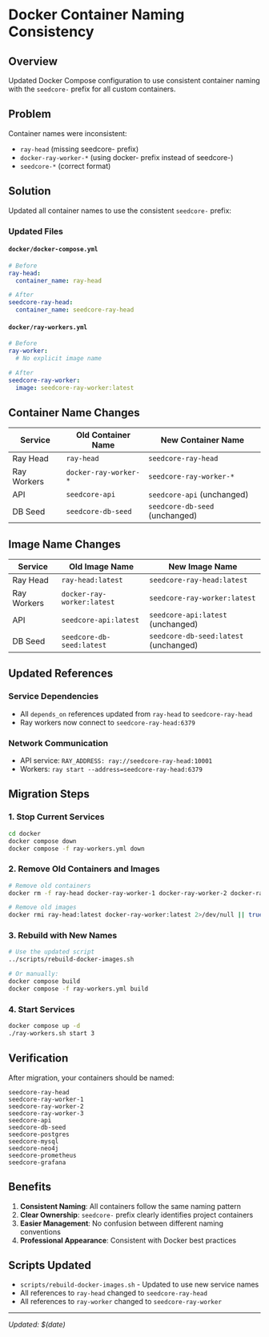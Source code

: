 # Docker Container Naming Consistency

## Overview

Updated Docker Compose configuration to use consistent container naming with the `seedcore-` prefix for all custom containers.

## Problem

Container names were inconsistent:
- `ray-head` (missing seedcore- prefix)
- `docker-ray-worker-*` (using docker- prefix instead of seedcore-)
- `seedcore-*` (correct format)

## Solution

Updated all container names to use the consistent `seedcore-` prefix:

### Updated Files

#### `docker/docker-compose.yml`
```yaml
# Before
ray-head:
  container_name: ray-head

# After
seedcore-ray-head:
  container_name: seedcore-ray-head
```

#### `docker/ray-workers.yml`
```yaml
# Before
ray-worker:
  # No explicit image name

# After
seedcore-ray-worker:
  image: seedcore-ray-worker:latest
```

## Container Name Changes

| Service | Old Container Name | New Container Name |
|---------|-------------------|-------------------|
| Ray Head | `ray-head` | `seedcore-ray-head` |
| Ray Workers | `docker-ray-worker-*` | `seedcore-ray-worker-*` |
| API | `seedcore-api` | `seedcore-api` (unchanged) |
| DB Seed | `seedcore-db-seed` | `seedcore-db-seed` (unchanged) |

## Image Name Changes

| Service | Old Image Name | New Image Name |
|---------|----------------|----------------|
| Ray Head | `ray-head:latest` | `seedcore-ray-head:latest` |
| Ray Workers | `docker-ray-worker:latest` | `seedcore-ray-worker:latest` |
| API | `seedcore-api:latest` | `seedcore-api:latest` (unchanged) |
| DB Seed | `seedcore-db-seed:latest` | `seedcore-db-seed:latest` (unchanged) |

## Updated References

### Service Dependencies
- All `depends_on` references updated from `ray-head` to `seedcore-ray-head`
- Ray workers now connect to `seedcore-ray-head:6379`

### Network Communication
- API service: `RAY_ADDRESS: ray://seedcore-ray-head:10001`
- Workers: `ray start --address=seedcore-ray-head:6379`

## Migration Steps

### 1. Stop Current Services
```bash
cd docker
docker compose down
docker compose -f ray-workers.yml down
```

### 2. Remove Old Containers and Images
```bash
# Remove old containers
docker rm -f ray-head docker-ray-worker-1 docker-ray-worker-2 docker-ray-worker-3 2>/dev/null || true

# Remove old images
docker rmi ray-head:latest docker-ray-worker:latest 2>/dev/null || true
```

### 3. Rebuild with New Names
```bash
# Use the updated script
../scripts/rebuild-docker-images.sh

# Or manually:
docker compose build
docker compose -f ray-workers.yml build
```

### 4. Start Services
```bash
docker compose up -d
./ray-workers.sh start 3
```

## Verification

After migration, your containers should be named:
```
seedcore-ray-head
seedcore-ray-worker-1
seedcore-ray-worker-2
seedcore-ray-worker-3
seedcore-api
seedcore-db-seed
seedcore-postgres
seedcore-mysql
seedcore-neo4j
seedcore-prometheus
seedcore-grafana
```

## Benefits

1. **Consistent Naming**: All containers follow the same naming pattern
2. **Clear Ownership**: `seedcore-` prefix clearly identifies project containers
3. **Easier Management**: No confusion between different naming conventions
4. **Professional Appearance**: Consistent with Docker best practices

## Scripts Updated

- `scripts/rebuild-docker-images.sh` - Updated to use new service names
- All references to `ray-head` changed to `seedcore-ray-head`
- All references to `ray-worker` changed to `seedcore-ray-worker`

---
*Updated: $(date)* 
